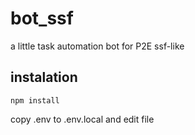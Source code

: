 # bot_ssf
a little task automation bot for P2E ssf-like

## instalation
```
npm install
```
copy .env to .env.local and edit file
